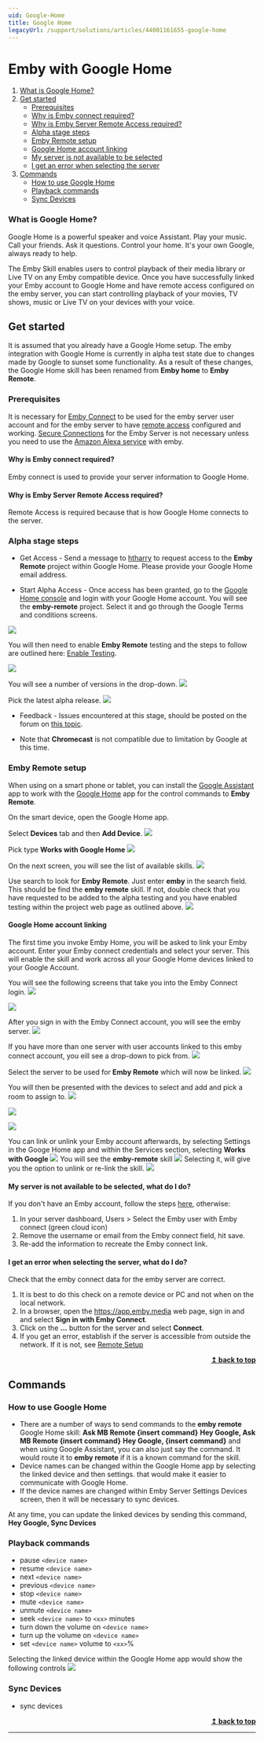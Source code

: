 ```yaml
---
uid: Google-Home
title: Google Home
legacyUrl: /support/solutions/articles/44001161655-google-home
---
```


# Emby with Google Home

1. [What is Google Home?](#what-is-google-home)
2. [Get started](#get-started)
    * [Prerequisites](#prerequisites)
    * [Why is Emby connect required?](#why-is-emby-connect-required)
    * [Why is Emby Server Remote Access required?](#why-is-emby-server-remote-access-required)
    * [Alpha stage steps](#alpha-stage-steps)
    * [Emby Remote setup](#emby-remote-setup)
    * [Google Home account linking](#google-home-account-linking)
    * [My server is not available to be selected](#my-server-is-not-available-to-be-selected-what-do-i-do)
    * [I get an error when selecting the server](#i-get-an-error-when-selecting-the-server-what-do-i-do)
3. [Commands](#commands)
    * [How to use Google Home](#how-to-use-google-home)
    * [Playback commands](#playback-commands)
    * [Sync Devices](#sync-devices)

### What is Google Home?  
Google Home is a powerful speaker and voice Assistant. Play your music. Call your friends. Ask it questions. Control your home. It's your own Google, always ready to help.
 
The Emby Skill enables users to control playback of their media library or Live TV on any Emby compatible device. Once you have successfully linked your Emby account to Google Home and have remote access configured on the emby server, you can start controlling playback of your movies, TV shows, music or Live TV on your devices with your voice. 

## Get started  
It is assumed that you already have a Google Home setup. The emby integration with Google Home is currently in alpha test state due to changes made by Google to sunset some functionality. As a result of these changes, the Google Home skill has been renamed from **Emby home** to **Emby Remote**.

### Prerequisites
It is necessary for [Emby Connect](Emby-Connect.md) to be used for the emby server user account and for the emby server to have [remote access](Remote-Setup.md) configured and working. [Secure Connections](https://emby.media/support/articles/Secure-Your-Server.html#using-secure-https-connections) for the Emby Server is not necessary unless you need to use the [Amazon Alexa service](https://emby.media/community/index.php?/topic/92173-alexa-now-requiring-secure-connection-on-port-443/) with emby.  

#### Why is Emby connect required?
Emby connect is used to provide your server information to Google Home.

#### Why is Emby Server Remote Access required?
Remote Access is required because that is how Google Home connects to the server.

### Alpha stage steps
* Get Access - Send a message to [htharry](https://emby.media/community/index.php?/profile/40940-hatharry/) to request access to the **Emby Remote** project within Google Home. Please provide your Google Home email address. 

* Start Alpha Access - Once access has been granted, go to the [Google Home console](https://console.actions.google.com/) and login with your Google Home account. You will see the **emby-remote** project. Select it and go through the Google Terms and conditions screens. 

![](images/server/googlehome02.png)

You will then need to enable **Emby Remote** testing and the steps to follow are outlined here: [Enable Testing](https://developers.home.google.com/cloud-to-cloud/test#enable-testing). 

![](images/server/googlehome03.png)

You will see a number of versions in the drop-down.
![](images/server/googlehome04.png)

Pick the latest alpha release.
![](images/server/googlehome05.png)

* Feedback - Issues encountered at this stage, should be posted on the forum on [this topic](https://emby.media/community/index.php?/topic/114533-alpha-testers-wanted-for-google-home/).

* Note that **Chromecast** is not compatible due to limitation by Google at this time.

### Emby Remote setup
When using on a smart phone or tablet, you can install the [Google Assistant](https://assistant.google.com/) app to work with the [Google Home](https://home.google.com/intl/en_uk/get-app/) app for the control commands to **Emby Remote**. 

On the smart device, open the Google Home app. 

Select **Devices** tab and then **Add Device**.
![](images/server/googlehome06.png)

Pick type **Works with Google Home**
![](images/server/googlehome07.png)

On the next screen, you will see the list of available skills. 
![](images/server/googlehome08.png)

Use search to look for **Emby Remote**. Just enter **emby** in the search field. This should be find the **emby remote** skill. If not, double check that you have requested to be added to the alpha testing and you have enabled testing within the project web page as outlined above.
![](images/server/googlehome09.png)

#### Google Home account linking
The first time you invoke Emby Home, you will be asked to link your Emby account. Enter your Emby connect credentials and select your server. This will enable the skill and work across all your Google Home devices linked to your Google Account.

You will see the following screens that take you into the Emby Connect login. 
![](images/server/googlehome10.png)

![](images/server/googlehome11.png)

After you sign in with the Emby Connect account, you will see the emby server.
![](images/server/googlehome12.png)

If you have more than one server with user accounts linked to this emby connect account, you eill see a drop-down to pick from. 
![](images/server/googlehome13.png)

Select the server to be used for **Emby Remote** which will now be linked.
![](images/server/googlehome14.png)

You will then be presented with the devices to select and add and pick a room to assign to.
![](images/server/googlehome15.png)

![](images/server/googlehome16.png)

![](images/server/googlehome17.png)

You can link or unlink your Emby account afterwards, by selecting Settings in the Googe Home app and within the Services section, selecting **Works with Google** 
![](images/server/googlehome19.png)
You will see the **emby-remote** skill
![](images/server/googlehome20.png)
Selecting it, will give you the option to unlink or re-link the skill.
![](images/server/googlehome21.png)

#### My server is not available to be selected, what do I do?
If you don't have an Emby account, follow the steps [here](Emby-Connect.md), otherwise:
1. In your server dashboard, Users > Select the Emby user with Emby connect (green cloud icon)
2. Remove the username or email from the Emby connect field, hit save.
3. Re-add the information to recreate the Emby connect link.

#### I get an error when selecting the server, what do I do?
Check that the emby connect data for the emby server are correct. 
1. It is best to do this check on a remote device or PC and not when on the local network. 
2. In a browser, open the https://app.emby.media web page, sign in and and select **Sign in with Emby Connect**.
3. Click on the **...** button for the server and select **Connect**. 
4. If you get an error, establish if the server is accessible from outside the network. If it is not, see [Remote Setup](https://emby.media/support/articles/Remote-Setup.html) 
 

<div align="right">
    <b><a href="#">↥ back to top</a></b>
</div>

## Commands
### How to use Google Home
* There are a number of ways to send commands to the **emby remote** Google Home skill: 
    **Ask MB Remote {insert command}**
    **Hey Google, Ask MB Remote {insert command}**
    **Hey Google, {insert command}**
  and when using Google Assistant, you can also just say the command. It would route it to **emby remote** if it is a known command for the skill.
* Device names can be changed within the Google Home app by selecting the linked device and then settings. that would make it easier to communicate with Google Home.
* If the device names are changed within Emby Server Settings Devices screen, then it will be necessary to sync devices.

At any time, you can update the linked devices by sending this command,
    **Hey Google, Sync Devices**

### Playback commands
* pause `<device name>`
* resume `<device name>`
* next `<device name>`
* previous `<device name>`
* stop `<device name>`
* mute `<device name>`
* unmute `<device name>`
* seek `<device name>` to `<xx>` minutes
* turn down the volume on `<device name>`
* turn up the volume on `<device name>`
* set `<device name>` volume to `<xx>`%

Selecting the linked device within the Google Home app would show the following controls
![](images/server/googlehome18.png)

### Sync Devices
* sync devices



<div align="right">
    <b><a href="#">↥ back to top</a></b>
</div>

***